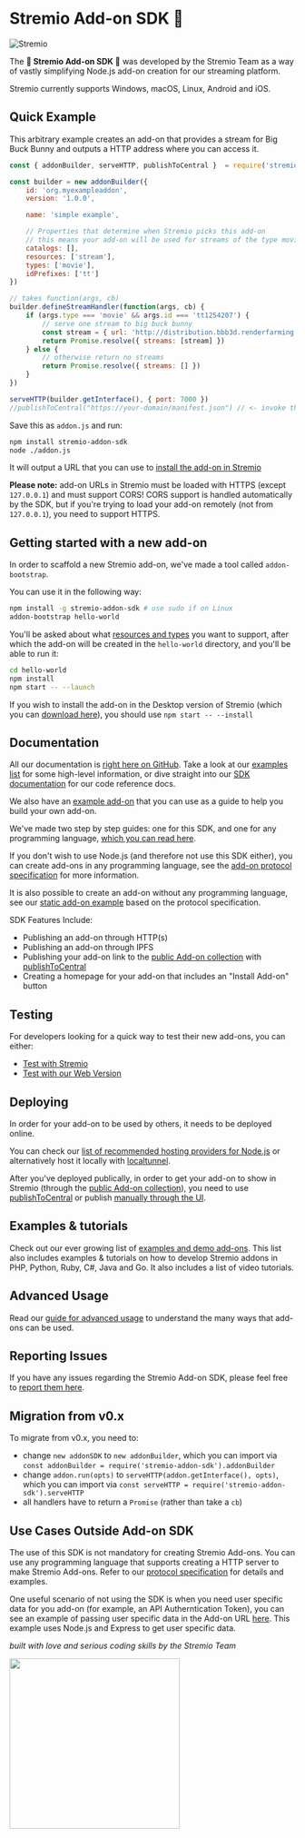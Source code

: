 # Stremio Add-on SDK 🧙

![Stremio](https://www.stremio.com/website/stremio-purple-small.png)

The **🧙  Stremio Add-on SDK 🧙** was developed by the Stremio Team as a way of vastly simplifying Node.js add-on creation for
our streaming platform.

Stremio currently supports Windows, macOS, Linux, Android and iOS.


## Quick Example

This arbitrary example creates an add-on that provides a stream for Big Buck Bunny and outputs a HTTP address where you can access it.

```javascript
const { addonBuilder, serveHTTP, publishToCentral }  = require('stremio-addon-sdk')

const builder = new addonBuilder({
    id: 'org.myexampleaddon',
    version: '1.0.0',

    name: 'simple example',

    // Properties that determine when Stremio picks this add-on
    // this means your add-on will be used for streams of the type movie
    catalogs: [],
    resources: ['stream'],
    types: ['movie'],
    idPrefixes: ['tt']
})

// takes function(args, cb)
builder.defineStreamHandler(function(args, cb) {
    if (args.type === 'movie' && args.id === 'tt1254207') {
        // serve one stream to big buck bunny
        const stream = { url: 'http://distribution.bbb3d.renderfarming.net/video/mp4/bbb_sunflower_1080p_30fps_normal.mp4' }
        return Promise.resolve({ streams: [stream] })
    } else {
        // otherwise return no streams
        return Promise.resolve({ streams: [] })
    }
})

serveHTTP(builder.getInterface(), { port: 7000 })
//publishToCentral("https://your-domain/manifest.json") // <- invoke this if you want to publish your add-on and it's accessible publically on "your-domain"
```

Save this as `addon.js` and run:

```bash
npm install stremio-addon-sdk
node ./addon.js
```

It will output a URL that you can use to [install the add-on in Stremio](./docs/testing.md#how-to-install-add-on-in-stremio)

**Please note:** add-on URLs in Stremio must be loaded with HTTPS (except `127.0.0.1`) and must support CORS! CORS support is handled automatically by the SDK, but if you're trying to load your add-on remotely (not from `127.0.0.1`), you need to support HTTPS.


## Getting started with a new add-on

In order to scaffold a new Stremio add-on, we've made a tool called `addon-bootstrap`.

You can use it in the following way:

```bash
npm install -g stremio-addon-sdk # use sudo if on Linux
addon-bootstrap hello-world
```

You'll be asked about what [resources and types](./docs/api/README.md) you want to support, after which the add-on will be created in the `hello-world` directory, and you'll be able to run it:

```bash
cd hello-world
npm install
npm start -- --launch
```

If you wish to install the add-on in the Desktop version of Stremio (which you can [download here](https://www.stremio.com/downloads)), you should use `npm start -- --install`

## Documentation

All our documentation is [right here on GitHub](./docs). Take a look at our [examples list](./docs/examples.md) for some high-level
information, or dive straight into our [SDK documentation](./docs/README.md) for our code reference docs.

We also have an [example add-on](https://github.com/Stremio/addon-helloworld) that you can use as a guide to help you build your own add-on.

We've made two step by step guides: one for this SDK, and one for any programming language, [which you can read here](https://stremio.github.io/stremio-addon-guide).

If you don't wish to use Node.js (and therefore not use this SDK either), you can create add-ons in any programming
language, see the [add-on protocol specification](./docs/protocol.md) for more information.

It is also possible to create an add-on without any programming language, see our [static add-on example](https://github.com/Stremio/stremio-static-addon-example) based
on the protocol specification.

SDK Features Include:

- Publishing an add-on through HTTP(s)
- Publishing an add-on through IPFS
- Publishing your add-on link to the [public Add-on collection](https://api.strem.io/addonscollection.json) with [publishToCentral](./docs/README.md#publishtocentralurl)
- Creating a homepage for your add-on that includes an "Install Add-on" button

## Testing

For developers looking for a quick way to test their new add-ons, you can either:

- [Test with Stremio](./docs/testing.md#testing-in-stremio-app)
- [Test with our Web Version](./docs/testing.md#testing-in-stremio-web-version)


## Deploying

In order for your add-on to be used by others, it needs to be deployed online.

You can check our [list of recommended hosting providers for Node.js](./docs/deploying/README.md) or alternatively host it locally with [localtunnel](https://github.com/localtunnel/localtunnel).

After you've deployed publically, in order to get your add-on to show in Stremio (through the [public Add-on collection](https://api.strem.io/addonscollection.json)), you need to use [publishToCentral](./docs/README.md#publishtocentralurl) or publish [manually through the UI](https://stremio.github.io/stremio-publish-addon/index.html).


## Examples & tutorials

Check out our ever growing list of [examples and demo add-ons](./docs/examples.md). This list also includes examples & tutorials on how to develop Stremio addons in PHP, Python, Ruby, C#, Java and Go. It also includes a list of video tutorials.


## Advanced Usage

Read our [guide for advanced usage](./docs/advanced.md) to understand the many ways that add-ons can be used.


## Reporting Issues

If you have any issues regarding the Stremio Add-on SDK, please feel free to [report them here](https://github.com/Stremio/stremio-addon-sdk/issues).


## Migration from v0.x

To migrate from v0.x, you need to:

- change `new addonSDK` to `new addonBuilder`, which you can import via `const addonBuilder = require('stremio-addon-sdk').addonBuilder`
- change `addon.run(opts)` to `serveHTTP(addon.getInterface(), opts)`, which you can import via `const serveHTTP = require('stremio-addon-sdk').serveHTTP`
- all handlers have to return a `Promise` (rather than take a `cb`)


## Use Cases Outside Add-on SDK

The use of this SDK is not mandatory for creating Stremio Add-ons. You can use any programming language that supports
creating a HTTP server to make Stremio Add-ons. Refer to our [protocol specification](./docs/protocol.md) for details and examples.

One useful scenario of not using the SDK is when you need user specific data for you add-on (for example, an API
Autherntication Token), you can see an example of passing user specific data in the Add-on URL [here](./docs/advanced.md#using-user-data-in-add-ons).
This example uses Node.js and Express to get user specific data.


_built with love and serious coding skills by the Stremio Team_

<img src="https://blog.stremio.com/wp-content/uploads/2018/03/new-logo-cat-blog.jpg" width="300" />
